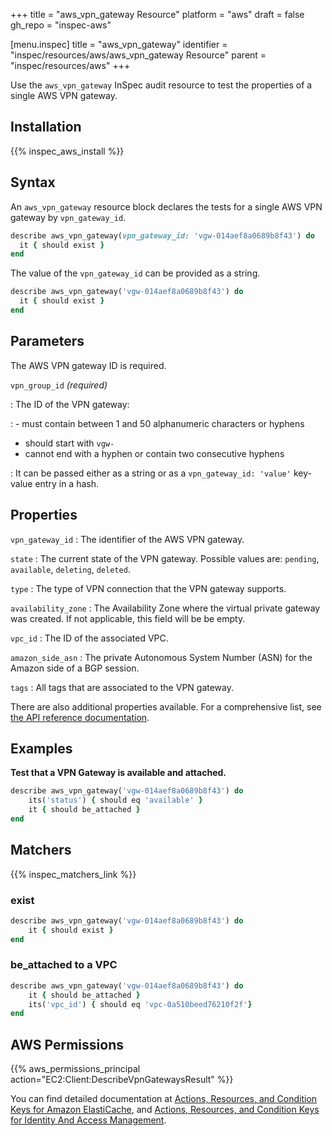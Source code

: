 +++
title = "aws_vpn_gateway Resource"
platform = "aws"
draft = false
gh_repo = "inspec-aws"

[menu.inspec]
title = "aws_vpn_gateway"
identifier = "inspec/resources/aws/aws_vpn_gateway Resource"
parent = "inspec/resources/aws"
+++

Use the `aws_vpn_gateway` InSpec audit resource to test the properties of a single AWS VPN gateway.

## Installation

{{% inspec_aws_install %}}

## Syntax

An `aws_vpn_gateway` resource block declares the tests for a single AWS VPN gateway by `vpn_gateway_id`.

```ruby
describe aws_vpn_gateway(vpn_gateway_id: 'vgw-014aef8a0689b8f43') do
  it { should exist }
end
```

The value of the `vpn_gateway_id` can be provided as a string.

```ruby
describe aws_vpn_gateway('vgw-014aef8a0689b8f43') do
  it { should exist }
end
```

## Parameters

The AWS VPN gateway ID is required.

`vpn_group_id` _(required)_

: The ID of the VPN gateway:

: - must contain between 1 and 50 alphanumeric characters or hyphens
  - should start with `vgw-`
  - cannot end with a hyphen or contain two consecutive hyphens

: It can be passed either as a string or as a `vpn_gateway_id: 'value'` key-value entry in a hash.

## Properties

`vpn_gateway_id`
: The identifier of the AWS VPN gateway.

`state`
: The current state of the VPN gateway. Possible values are: `pending`, `available`, `deleting`, `deleted`.

`type`
: The type of VPN connection that the VPN gateway supports.

`availability_zone`
: The Availability Zone where the virtual private gateway was created. If not applicable, this field will be be empty.

`vpc_id`
: The ID of the associated VPC.

`amazon_side_asn`
: The private Autonomous System Number (ASN) for the Amazon side of a BGP session.

`tags`
: All tags that are associated to the VPN gateway.

There are also additional properties available. For a comprehensive list, see [the API reference documentation](https://docs.aws.amazon.com/sdk-for-ruby/v3/api/Aws/EC2/Types/VpnGateway.html).

## Examples

**Test that a VPN Gateway is available and attached.**

```ruby
describe aws_vpn_gateway('vgw-014aef8a0689b8f43') do
    its('status') { should eq 'available' }
    it { should be_attached }
end
```

## Matchers

{{% inspec_matchers_link %}}


### exist

```ruby
describe aws_vpn_gateway('vgw-014aef8a0689b8f43') do
    it { should exist }
end
```

### be_attached to a VPC

```ruby
describe aws_vpn_gateway('vgw-014aef8a0689b8f43') do
    it { should be_attached }
    its('vpc_id') { should eq 'vpc-0a510beed76210f2f'}
end
```

## AWS Permissions

{{% aws_permissions_principal action="EC2:Client:DescribeVpnGatewaysResult" %}}

You can find detailed documentation at [Actions, Resources, and Condition Keys for Amazon ElastiCache](https://docs.amazonaws.cn/en_us/vpc/latest/userguide/vpc-policy-examples.html), and [Actions, Resources, and Condition Keys for Identity And Access Management](https://docs.aws.amazon.com/IAM/latest/UserGuide/list_identityandaccessmanagement.html).

